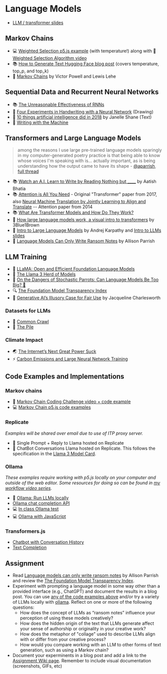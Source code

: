 # Language Models

- [LLM / transformer slides](https://docs.google.com/presentation/d/1uGS4w_UumzQAoq03S-sc9Nn7_hBaRNbQJf1G2SNXooU/edit?usp=sharing)

## Markov Chains

- 💻 [Weighted Selection p5.js example](https://editor.p5js.org/a2zitp/sketches/un8B-P4jg) (with temperature!) along with 🚂 [Weighted Selection Algorithm video](https://youtu.be/ETphJASzYes)
- 📚 [How to Generate Text Hugging Face blog post](https://huggingface.co/blog/how-to-generate) (covers temperature, top_p, and top_k)
- 📕 [Markov Chains](http://setosa.io/blog/2014/07/26/markov-chains/) by Victor Powell and Lewis Lehe

## Sequential Data and Recurrent Neural Networks

- 📚 [The Unreasonable Effectiveness of RNNs](http://karpathy.github.io/2015/05/21/rnn-effectiveness/)
- 🎨 [Four Experiments in Handwriting with a Neural Network](https://distill.pub/2016/handwriting/) (Drawing)
- 📖 [10 things artificial intelligence did in 2018](http://aiweirdness.com/post/181621835642/10-things-artificial-intelligence-did-in-2018) by Janelle Shane (Text)
- 📖 [Writing with the Machine](https://www.robinsloan.com/notes/writing-with-the-machine/)

## Transformers and Large Language Models

> among the reasons I use large pre-trained language models sparingly in my computer-generated poetry practice is that being able to know whose voices I'm speaking with is... actually important, as is being understanding how the output came to have its shape - [@aparrish](https://twitter.com/aparrish/), [full thread](https://twitter.com/aparrish/status/1286808606466244608)

- 📚 [Watch an A.I. Learn to Write by Reading Nothing but **\_\_\_\_**](https://www.nytimes.com/interactive/2023/04/26/upshot/gpt-from-scratch.html) by Aatish Bhatia
- 📚 [Attention is All You Need](https://arxiv.org/abs/1706.03762) - Original "Transformer" paper from 2017, also [Neural Machine Translation by Jointly Learning to Align and Translate](https://arxiv.org/abs/1409.0473) -- Attention paper from 2014
- 📚 [What Are Transformer Models and How Do They Work?](https://docs.cohere.com/docs/transformer-models)
- 🎥 [How large language models work, a visual intro to transformers](https://youtu.be/wjZofJX0v4M) by 3Blue1Brown
- 🎥 [Intro to Large Language Models](https://youtu.be/zjkBMFhNj_g) by Andrej Karpathy and [Intro to LLMs slides](https://drive.google.com/file/d/1pxx_ZI7O-Nwl7ZLNk5hI3WzAsTLwvNU7/view)
- 📖 [Language Models Can Only Write Ransom Notes](https://posts.decontextualize.com/language-models-ransom-notes/) by Allison Parrish

## LLM Training

- 🦙 [LLaMA: Open and Efficient Foundation Language Models](https://arxiv.org/pdf/2302.13971.pdf)
- 🦙 [The Llama 3 Herd of Models](https://arxiv.org/pdf/2407.21783)
- 🦜 [On the Dangers of Stochastic Parrots: Can Language Models Be Too Big? 🦜](https://dl.acm.org/doi/10.1145/3442188.3445922)
- 🔍 [The Foundation Model Transparency Index](https://crfm.stanford.edu/fmti/May-2024/index.html)
- 📖 [Generative AI’s Illusory Case for Fair Use](https://papers.ssrn.com/sol3/papers.cfm?abstract_id=4924997) by Jacqueline Charlesworth

### Datasets for LLMs

- 🔢 [Common Crawl](https://commoncrawl.org/)
- 🔢 [The Pile](https://pile.eleuther.ai/)

### Climate Impact

- 🌏 [The Internet’s Next Great Power Suck](https://www.theatlantic.com/technology/archive/2023/08/ai-carbon-emissions-data-centers/675094/)
- ⚡️ [Carbon Emissions and Large Neural Network Training ](https://arxiv.org/ftp/arxiv/papers/2104/2104.10350.pdf)

## Code Examples and Implementations

### Markov chains

- 🚂 [Markov Chain Coding Challenge video + code example](https://thecodingtrain.com/challenges/42-markov-chain-name-generator)
- 💻 [Markov Chain p5.js code examples](https://editor.p5js.org/a2zitp/collections/WEXEPRHuE)

### Replicate

_Examples will be shared over email due to use of ITP proxy server._

- 🎨 Single Prompt + Reply to Llama hosted on Replicate
- 💬 ChatBot Conversations Llama hosted on Replicate. This follows the specification in the [Llama 3 Model Card](https://www.llama.com/docs/model-cards-and-prompt-formats/meta-llama-3/).

### Ollama

_These examples require working with p5.js locally on your computer and outside of the web editor. Some resources for doing so can be found in [my workflow video series](https://thecodingtrain.com/tracks/2018-workflow)._

- 🦙 [Ollama: Run LLMs locally](https://ollama.ai/)
- [Ollama chat completion API](https://github.com/ollama/ollama/blob/main/docs/api.md#generate-a-chat-completion)
- 💻 [In class Ollama test](ollama)
- 💻 [Ollama with JavaScript](https://github.com/Programming-from-A-to-Z/Ollama-Examples)

### Transformers.js

- [Chatbot with Conversation History](https://editor.p5js.org/ima_ml/sketches/oGE7UEmwh)
- [Text Completion](https://editor.p5js.org/ima_ml/sketches/e9PFp5BkJ)

## Assignment

- Read [Language models can only write ransom notes](https://posts.decontextualize.com/language-models-ransom-notes/) by Allison Parrish and review the [The Foundation Model Transparency Index](https://crfm.stanford.edu/fmti/May-2024/index.html).
- Experiment with prompting a language model in some way other than a provided interface (e.g., ChatGPT) and document the results in a blog post. You can use [any of the code examples above](#code-examples-and-implementations) and/or try a variety of LLMs locally with [ollama](https://ollama.ai/). Reflect on one or more of the following questions:
  - How does the concept of LLMs as “ransom notes” influence your perception of using these models creatively?
  - How does the hidden origin of the text that LLMs generate affect your sense of authorship or originality in your creative work?
  - How does the metaphor of "collage" used to describe LLMs align with or differ from your creative process?
  - How would you compare working with an LLM to other forms of text generation, such as using a Markov chain?
- Document your experminents in a blog post and add a link to the [Assignment Wiki page](https://github.com/ml5js/Intro-ML-Arts-IMA-F24/wiki/Assignment-6). Remember to include visual documentation (screenshots, GIFs, etc)
